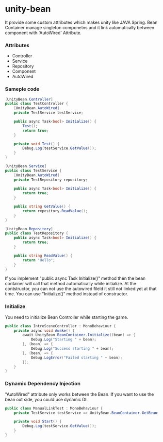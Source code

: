 # unity-bean

It provide some custom attributes which makes unity like JAVA Spring. 
Bean Container manage singleton componetns and it link automatically between component with 'AutoWired' Attribute.

### Attributes
* Controller
* Service
* Repository
* Component 
* AutoWired

### Sameple code 
```C#
[UnityBean.Controller]
public class TestController {
    [UnityBean.AutoWired] 
    private TestService testService;

    public async Task<bool> Initialize() {
        Test();
        return true;
    }

    private void Test() {
        Debug.Log(testService.GetValue());
    }
}
```

```C#
[UnityBean.Service]
public class TestService {
    [UnityBean.AutoWired] 
    private TestRepository repository;
    
    public async Task<bool> Initialize() {
        return true;
    }

    public string GetValue() {
        return repository.ReadValue();
    }
}
```

```C#
[UnityBean.Repository]
public class TestRepository {
    public async Task<bool> Initialize() {
        return true;
    }

    public string ReadValue() {
        return "Hello";
    }
}
```

If you implement "public async Task<bool> Initialize()" method then the bean container will call that method automatically while initialize.
At the contstructor, you can not use the autowired fileld it still not linked yet at that time. You can use "Initialize()" method instead of constructor.


### Initialize
You need to initialize Bean Controller while starting the game.
```C#
public class IntroSceneController : MonoBehaviour {
    private async void Awake() {
        await UnityBean.BeanContainer.Initialize((bean) => {
            Debug.Log("Starting " + bean);
        }, (bean) => {
            Debug.Log("Success starting " + bean);
        }, (bean) => {
            Debug.LogError("Failed starting " + bean);
        });
    }
}
```


### Dynamic Dependency Injection
"AutoWired" attribute only works between the Bean. If you want to use the bean out side, you could use dynamic DI.
```C#
public class ManualLinkTest : MonoBehaviour {
    private TestService testService => UnityBean.BeanContainer.GetBean<TestService>();

    private void Start() {
        Debug.Log(testService.GetValue());
    }
}
```
